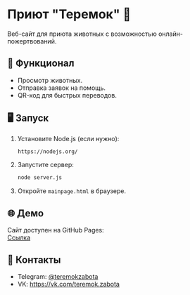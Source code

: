 # Приют "Теремок" 🐾

Веб-сайт для приюта животных с возможностью онлайн-пожертвований.

## 🔹 Функционал
- Просмотр животных.
- Отправка заявок на помощь.
- QR-код для быстрых переводов.

## 🖥 Запуск
1. Установите Node.js (если нужно):
   ```bash
   https://nodejs.org/
   ```
2. Запустите сервер:
   ```bash
   node server.js
   ```
3. Откройте `mainpage.html` в браузере.

## 🌐 Демо
Сайт доступен на GitHub Pages:  
[Ссылка](https://ваш-логин.github.io/репозиторий)

## 📧 Контакты
- Telegram: [@teremokzabota](https://t.me/teremokzabota)
- VK: https://vk.com/teremok.zabota